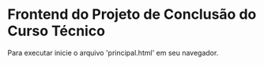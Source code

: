 # Frontend do Projeto de Conclusão do Curso Técnico

Para executar inicie o arquivo 'principal.html' em seu navegador.
